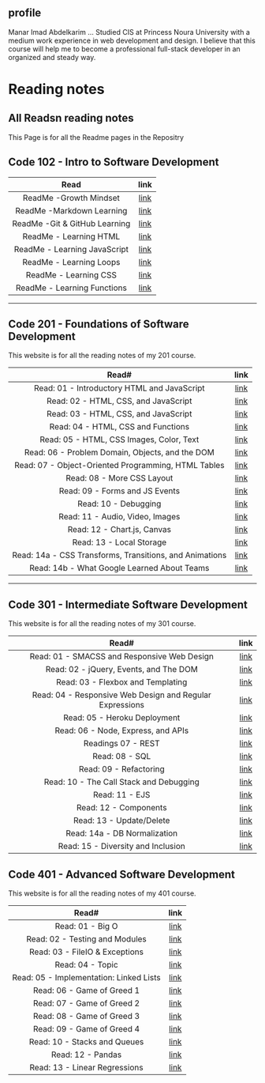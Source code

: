 ## profile 

Manar Imad Abdelkarim ... Studied CIS at Princess Noura University with a medium work experience in web development and design.
I believe that this course will help me to become a professional full-stack developer in an organized and steady way.

# Reading notes

## All Readsn reading notes

This Page is for all the Readme pages in the Repositry

## Code 102 - Intro to Software Development

|                                   Read                                   |                             link                              |
| :-----------------------------------------------------------------------: | :-----------------------------------------------------------: |
|                ReadMe -Growth Mindset                 | [link](https://manarabdelkarim.github.io/reading-notes/Read02a)  |
|            ReadMe -Markdown Learning                 | [link](https://manarabdelkarim.github.io/reading-notes/Read02aM)  |
|            ReadMe -Git & GitHub Learning                 | [link](https://manarabdelkarim.github.io/reading-notes/Read02b)  |
 ReadMe - Learning HTML                  | [link](https://manarabdelkarim.github.io/reading-notes/Read03S)  | |
 ReadMe - Learning JavaScript                  | [link](https://manarabdelkarim.github.io/reading-notes/Read04) 
  |ReadMe - Learning Loops                   | [link](https://manarabdelkarim.github.io/reading-notes/Read05)  |
   |ReadMe - Learning CSS                   | [link](https://manarabdelkarim.github.io/reading-notes/Read06b)  |
 |ReadMe - Learning Functions                   | [link](https://manarabdelkarim.github.io/reading-notes/Read06a)  |

--------
## Code 201 - Foundations of Software Development

This website is for all the reading notes of my 201 course.

|                                   Read#                                   |                             link                              |
| :-----------------------------------------------------------------------: | :-----------------------------------------------------------: |
|         Read: 01 - Introductory HTML and JavaScript                | [link](https://manarabdelkarim.github.io/reading-notes/class01)  |
|                Read: 02 -  HTML, CSS, and JavaScript                | [link](https://manarabdelkarim.github.io/reading-notes/class02)  
| Read: 03 -  HTML, CSS, and JavaScript                            | [link](https://manarabdelkarim.github.io/reading-notes/class03)  |
| Read: 04 -  HTML, CSS and Functions                           | [link](https://manarabdelkarim.github.io/reading-notes/class04)  |
| Read: 05 -  HTML, CSS Images, Color, Text                          | [link](https://manarabdelkarim.github.io/reading-notes/class05)  |
| Read: 06 -  Problem Domain, Objects, and the DOM                          | [link](https://manarabdelkarim.github.io/reading-notes/class06)  |
| Read: 07 -  Object-Oriented Programming, HTML Tables                          | [link](https://manarabdelkarim.github.io/reading-notes/class07)  |
| Read: 08  - More CSS Layout                          | [link](https://manarabdelkarim.github.io/reading-notes/class08)  |
| Read: 09  - Forms and JS Events                          | [link](https://manarabdelkarim.github.io/reading-notes/class09)  |
| Read: 10  - Debugging                          | [link](https://manarabdelkarim.github.io/reading-notes/class10)  |
| Read: 11  - Audio, Video, Images                          | [link](https://manarabdelkarim.github.io/reading-notes/class11)  |
| Read: 12  - Chart.js, Canvas                          | [link](https://manarabdelkarim.github.io/reading-notes/class12)  |
| Read: 13  - Local Storage                          | [link](https://manarabdelkarim.github.io/reading-notes/class13)  |
| Read: 14a  - CSS Transforms, Transitions, and Animations                          | [link](https://manarabdelkarim.github.io/reading-notes/class14a)  |
| Read: 14b  - What Google Learned About Teams                        | [link](https://manarabdelkarim.github.io/reading-notes/class14b)  |

---------
## Code 301 - Intermediate Software Development

This website is for all the reading notes of my 301 course.

|                                   Read#                                   |                             link                              |
| :-----------------------------------------------------------------------: | :-----------------------------------------------------------: |
|         Read: 01 - SMACSS and Responsive Web Design                | [link](https://manarabdelkarim.github.io/reading-notes/301/class01)  |
|         Read: 02 - jQuery, Events, and The DOM             | [link](https://manarabdelkarim.github.io/reading-notes/301/class02)  |
|         Read: 03 - Flexbox and Templating             | [link](https://manarabdelkarim.github.io/reading-notes/301/class03)  |
|        Read: 04 - Responsive Web Design and Regular Expressions             | [link](https://manarabdelkarim.github.io/reading-notes/301/class04)  |
|         Read: 05 - Heroku Deployment            | [link](https://manarabdelkarim.github.io/reading-notes/301/class05)  |
|         Read: 06 - Node, Express, and APIs            | [link](https://manarabdelkarim.github.io/reading-notes/301/class06)  |
|         Readings 07 - REST            | [link](https://manarabdelkarim.github.io/reading-notes/301/class07)  |
|         Read: 08 - SQL                                      | [link](https://manarabdelkarim.github.io/reading-notes/301/class08)
| Read: 09 - Refactoring              |[link](https://manarabdelkarim.github.io/reading-notes/301/class09)  |
| Read: 10 - The Call Stack and Debugging              |[link](https://manarabdelkarim.github.io/reading-notes/301/class10)  |
| Read: 11 - EJS                        |[link](https://manarabdelkarim.github.io/reading-notes/301/class11)  |
| Read: 12 - Components                        |[link](https://manarabdelkarim.github.io/reading-notes/301/class12)  |
|Read: 13 - Update/Delete                       |[link](https://manarabdelkarim.github.io/reading-notes/301/class13)  |
Read: 14a - DB Normalization                       |[link](https://manarabdelkarim.github.io/reading-notes/301/class14a)  |
Read: 15 - Diversity and Inclusion |[link](https://manarabdelkarim.github.io/reading-notes/301/class15)  |



## Code 401 - Advanced Software Development


This website is for all the reading notes of my 401 course.

|                                   Read#                                   |                             link                              |
| :-----------------------------------------------------------------------: | :-----------------------------------------------------------: |
|Read: 01 - Big O |[link](https://manarabdelkarim.github.io/reading-notes/401/class01)  |
|Read: 02 - Testing and Modules |[link](https://manarabdelkarim.github.io/reading-notes/401/class02)  |
|Read: 03 -  FileIO & Exceptions |[link](https://manarabdelkarim.github.io/reading-notes/401/class03)  |
|Read: 04 -  Topic |[link](https://manarabdelkarim.github.io/reading-notes/401/class04)  |
|Read: 05 -  Implementation: Linked Lists |[link](https://manarabdelkarim.github.io/reading-notes/401/class05)  |
|Read: 06 -  Game of Greed 1 |[link](https://manarabdelkarim.github.io/reading-notes/401/class06)  |
|Read: 07 -  Game of Greed 2 |[link](https://manarabdelkarim.github.io/reading-notes/401/class07)  |
|Read: 08 -  Game of Greed 3 |[link](https://manarabdelkarim.github.io/reading-notes/401/class08)  |
|Read: 09 -  Game of Greed 4 |[link](https://manarabdelkarim.github.io/reading-notes/401/class09)  |
|Read: 10 -   Stacks and Queues |[link](https://manarabdelkarim.github.io/reading-notes/401/class10)  |
|Read: 12 -   Pandas |[link](https://manarabdelkarim.github.io/reading-notes/401/class12)  |
|Read: 13 -   Linear Regressions |[link](https://manarabdelkarim.github.io/reading-notes/401/class13)  |

